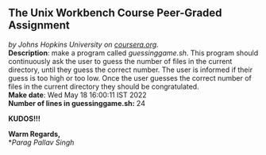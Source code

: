 ## The Unix Workbench Course Peer-Graded Assignment
*by Johns Hopkins University on [coursera.org](https://www.coursera.org/).*
\
**Description**: make a program called *guessinggame.sh*. This program should continuously ask the user to guess the number of files in the current directory, until they guess the correct number. The user is informed if their guess is too high or too low. Once the user guesses the correct number of files in the current directory they should be congratulated.
\
**Make date**: Wed May 18 16:00:11 IST 2022
\
**Number of lines in guessinggame.sh:** 24

**KUDOS!!!**

**Warm Regards,**
\
**Parag Pallav Singh*